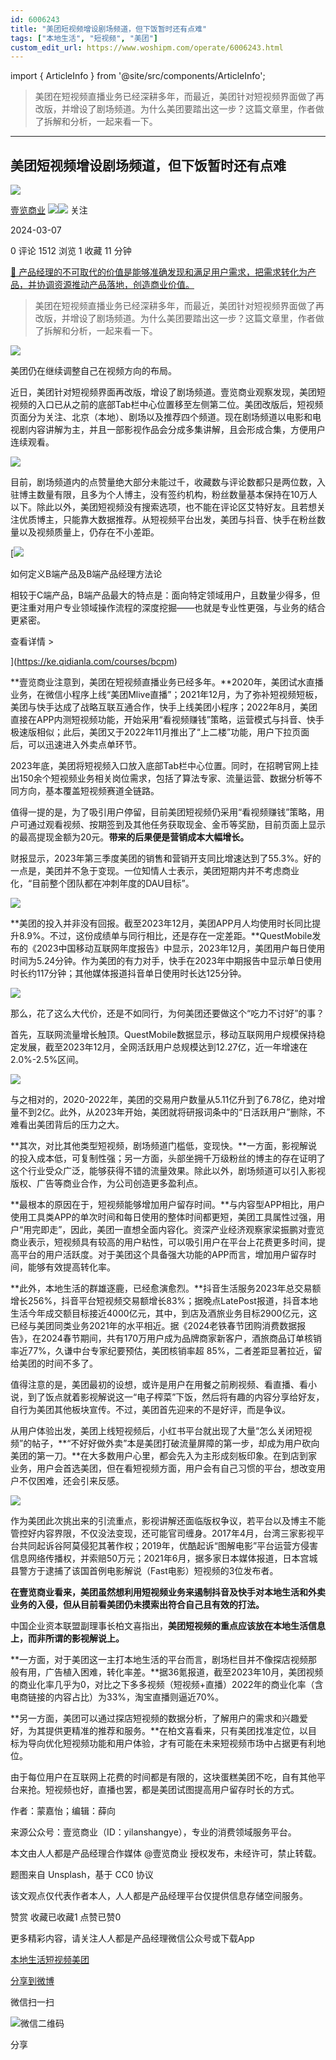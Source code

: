 ```yaml
---
id: 6006243
title: "美团短视频增设剧场频道，但下饭暂时还有点难"
tags: ["本地生活", "短视频", "美团"]
custom_edit_url: https://www.woshipm.com/operate/6006243.html
---
```

import { ArticleInfo } from '@site/src/components/ArticleInfo';

<ArticleInfo
    author="壹览商业"
    authorLink="https://www.woshipm.com/u/1334507"
    published="2024-03-07"
    views={1512}
    comments={0}
    collects={1}
/>

> 美团在短视频直播业务已经深耕多年，而最近，美团针对短视频界面做了再改版，并增设了剧场频道。为什么美团要踏出这一步？这篇文章里，作者做了拆解和分析，一起来看一下。

---

## 美团短视频增设剧场频道，但下饭暂时还有点难

[![](https://image.woshipm.com/wp-files/2021/09/jPD1z1eG9vWdrHooZxpf.jpg!/both/72x72)](https://www.woshipm.com/u/1334507)

[壹览商业](https://www.woshipm.com/u/1334507) ![](https://static.woshipm.com/tag/1122_1@2x.png)![](https://static.woshipm.com/tag/2105_1@2x.png) 关注

2024-03-07

0 评论 1512 浏览 1 收藏 11 分钟

[🔗 产品经理的不可取代的价值是能够准确发现和满足用户需求，把需求转化为产品，并协调资源推动产品落地，创造商业价值。](https://ke.qidianla.com/courses/90pm)

> 美团在短视频直播业务已经深耕多年，而最近，美团针对短视频界面做了再改版，并增设了剧场频道。为什么美团要踏出这一步？这篇文章里，作者做了拆解和分析，一起来看一下。

![](https://image.woshipm.com/2023/04/13/9c3e2b88-d9df-11ed-bd5e-00163e0b5ff3.jpg)

美团仍在继续调整自己在视频方向的布局。

近日，美团针对短视频界面再改版，增设了剧场频道。壹览商业观察发现，美团短视频的入口已从之前的底部Tab栏中心位置移至左侧第二位。美团改版后，短视频页面分为关注、北京（本地）、剧场以及推荐四个频道。现在剧场频道以电影和电视剧内容讲解为主，并且一部影视作品会分成多集讲解，且会形成合集，方便用户连续观看。

![](https://image.woshipm.com/wp-files/2024/03/2Y4FkIJMM8pfRGLekv03.png)

目前，剧场频道内的点赞量绝大部分未能过千，收藏数与评论数都只是两位数，入驻博主数量有限，且多为个人博主，没有签约机构，粉丝数量基本保持在10万人以下。除此以外，美团短视频没有搜索选项，也不能在评论区艾特好友。且若想关注优质博主，只能靠大数据推荐。从短视频平台出发，美团与抖音、快手在粉丝数量以及视频质量上，仍存在不小差距。

[![](https://image.woshipm.com/2023/08/02/72b77e4e-30e3-11ee-88e7-00163e0b5ff3.png)

如何定义B端产品及B端产品经理方法论

相较于C端产品，B端产品最大的特点是：面向特定领域用户，且数量少得多，但更注重对用户专业领域操作流程的深度挖掘——也就是专业性更强，与业务的结合更紧密。

查看详情 >

](https://ke.qidianla.com/courses/bcpm)

**壹览商业注意到，美团在短视频直播业务已经多年。**2020年，美团试水直播业务，在微信小程序上线“美团Mlive直播”；2021年12月，为了弥补短视频短板，美团与快手达成了战略互联互通合作，快手上线美团小程序；2022年8月，美团直接在APP内测短视频功能，开始采用“看视频赚钱”策略，运营模式与抖音、快手极速版相似；此后，美团又于2022年11月推出了“上二楼”功能，用户下拉页面后，可以迅速进入外卖点单环节。

2023年底，美团将短视频入口放入底部Tab栏中心位置。同时，在招聘官网上挂出150余个短视频业务相关岗位需求，包括了算法专家、流量运营、数据分析等不同方向，基本覆盖短视频赛道全链路。

值得一提的是，为了吸引用户停留，目前美团短视频仍采用“看视频赚钱”策略，用户可通过观看视频、按期签到及其他任务获取现金、金币等奖励，目前页面上显示的最高提现金额为20元。**带来的后果便是营销成本大幅增长。**

财报显示，2023年第三季度美团的销售和营销开支同比增速达到了55.3%。好的一点是，美团并不急于变现。一位知情人士表示，美团短期内并不考虑商业化，“目前整个团队都在冲刺年度的DAU目标”。

![](https://image.woshipm.com/wp-files/2024/03/ceYZ0OhPHEoERPhVLxEN.png)

**美团的投入并非没有回报。截至2023年12月，美团APP月人均使用时长同比提升8.9%。不过，这份成绩单与同行相比，还是存在一定差距。**QuestMobile发布的《2023中国移动互联网年度报告》中显示，2023年12月，美团用户每日使用时间为5.24分钟。作为美团的有力对手，快手在2023年中期报告中显示单日使用时长约117分钟；其他媒体报道抖音单日使用时长达125分钟。

![](https://image.woshipm.com/wp-files/2024/03/OTCiaDKjGqjjbno50Evb.png)

那么，花了这么大代价，还是不如同行，为何美团还要做这个“吃力不讨好”的事？

首先，互联网流量增长触顶。QuestMobile数据显示，移动互联网用户规模保持稳定发展，截至2023年12月，全网活跃用户总规模达到12.27亿，近一年增速在2.0%-2.5%区间。

![](https://image.woshipm.com/wp-files/2024/03/jdmTKuOsA4LJQ80woBnV.png)

与之相对的，2020-2022年，美团的交易用户数量从5.11亿升到了6.78亿，绝对增量不到2亿。此外，从2023年开始，美团就将研报词条中的“日活跃用户”删除，不难看出美团背后的压力之大。

**其次，对比其他类型短视频，剧场频道门槛低，变现快。**一方面，影视解说的投入成本低，可复制性强；另一方面，头部坐拥千万级粉丝的博主的存在证明了这个行业受众广泛，能够获得不错的流量效果。除此以外，剧场频道可以引入影视版权、广告等商业合作，为公司创造更多盈利点。

**最根本的原因在于，短视频能够增加用户留存时间。**与内容型APP相比，用户使用工具类APP的单次时间和每日使用的整体时间都更短，美团工具属性过强，用户“用完即走”，因此，美团一直想全面内容化。资深产业经济观察家梁振鹏对壹览商业表示，短视频具有较高的用户粘性，可以吸引用户在平台上花费更多时间，提高平台的用户活跃度。对于美团这个具备强大功能的APP而言，增加用户留存时间，能够有效提高转化率。

**此外，本地生活的群雄逐鹿，已经愈演愈烈。**抖音生活服务2023年总交易额增长256%，抖音平台短视频交易额增长83%；据晚点LatePost报道，抖音本地生活今年成交额目标接近4000亿元，其中，到店及酒旅业务目标2900亿元，这已经与美团同类业务2021年的水平相近。据《2024老铁春节团购消费数据报告》，在2024春节期间，共有170万用户成为品牌商家新客户，酒旅商品订单核销率近77%，久谦中台专家纪要预估，美团核销率超 85%，二者差距显著拉近，留给美团的时间不多了。

值得注意的是，美团最初的设想，或许是用户在用餐之前刷视频、看直播、看小说，到了饭点就着影视解说这一“电子榨菜”下饭，然后将有趣的内容分享给好友，自行为美团其他板块宣传。不过，美团首先迎来的不是好评，而是争议。

从用户体验出发，美团上线短视频后，小红书平台就出现了大量“怎么关闭短视频”的帖子，**“不好好做外卖”本是美团打破流量屏障的第一步，却成为用户砍向美团的第一刀。**在大多数用户心里，都会先入为主形成刻板印象。在到店到家业务，用户会首选美团，但在看短视频方面，用户会有自己习惯的平台，想改变用户不仅困难，还会引来反感。

![](https://image.woshipm.com/wp-files/2024/03/HAO0ckFnJse95YVzfkjV.png)

作为美团此次挑出来的引流重点，影视讲解还面临版权争议，若平台以及博主不能管控好内容界限，不仅没法变现，还可能官司缠身。2017年4月，台湾三家影视平台共同起诉谷阿莫侵犯其著作权；2019年，优酷起诉“图解电影”平台运营方侵害信息网络传播权，并索赔50万元；2021年6月，据多家日本媒体报道，日本宫城县警方于逮捕了该国首例电影解说（Fast电影）短视频的3位发布者。

**在壹览商业看来，美团虽然想利用短视频业务来遏制抖音及快手对本地生活和外卖业务的入侵，但从目前看美团仍未摸索出符合自己且有效的打法。**

中国企业资本联盟副理事长柏文喜指出，**美团短视频的重点应该放在本地生活信息上，而非所谓的影视解说上。**

**一方面，对于美团这一主打本地生活的平台而言，剧场栏目并不像探店视频那般有用，广告植入困难，转化率差。**据36氪报道，截至2023年10月，美团视频的商业化率几乎为0，对比之下多多视频（短视频+直播）2022年的商业化率（含电商链接的内容占比）为33%，淘宝直播则逼近70%。

**另一方面，美团可以通过探店短视频的数据分析，了解用户的需求和兴趣爱好，为其提供更精准的推荐和服务。**在柏文喜看来，只有美团找准定位，以目标为导向优化短视频功能和用户体验，才有可能在未来短视频市场中占据更有利地位。

由于每位用户在互联网上花费的时间都是有限的，这块蛋糕美团不吃，自有其他平台来抢。短视频也好，直播也罢，都是美团试图提高用户留存时长的方式。

作者：蒙嘉怡；编辑：薛向

来源公众号：壹览商业（ID：yilanshangye），专业的消费领域服务平台。

本文由人人都是产品经理合作媒体 @壹览商业 授权发布，未经许可，禁止转载。

题图来自 Unsplash，基于 CC0 协议

该文观点仅代表作者本人，人人都是产品经理平台仅提供信息存储空间服务。

赞赏 收藏已收藏1 点赞已赞0

更多精彩内容，请关注人人都是产品经理微信公众号或下载App

[本地生活](https://www.woshipm.com/tag/%e6%9c%ac%e5%9c%b0%e7%94%9f%e6%b4%bb)[短视频](https://www.woshipm.com/tag/%e7%9f%ad%e8%a7%86%e9%a2%91)[美团](https://www.woshipm.com/tag/%e7%be%8e%e5%9b%a2)

[分享到微博](https://service.weibo.com/share/share.php?appkey=2775287854&title=美团短视频增设剧场频道，但下饭暂时还有点难&url=https://www.woshipm.com/operate/6006243.html&pic=https://image.woshipm.com/2023/04/13/9c3e2b88-d9df-11ed-bd5e-00163e0b5ff3.jpg)

微信扫一扫

![微信二维码](https://api.pwmqr.com/qrcode/create/?url=https://www.woshipm.com/operate/6006243.html)

分享
